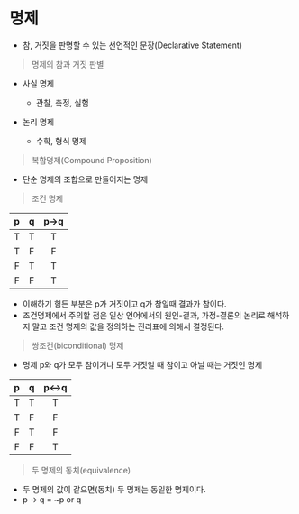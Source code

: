 # 명제

- 참, 거짓을 판명할 수 있는 선언적인 문장(Declarative Statement)

> 명제의 참과 거짓 판별

- 사실 명제

  - 관찰, 측정, 실험

- 논리 명제

  - 수학, 형식 명제

> 복합명제(Compound Proposition)

- 단순 명제의 조합으로 만들어지는 명제

> 조건 명제

|p|q|p->q|
|:-:|:-:|:-:|
|T|T|T|
|T|F|F|
|F|T|T|
|F|F|T|

- 이해하기 힘든 부분은 p가 거짓이고 q가 참일때 결과가 참이다.
- 조건명제에서 주의할 점은 일상 언어에서의 원인-결과, 가정-결론의 논리로 해석하지 말고 조건 명제의 값을 정의하는 진리표에 의해서 결정된다.

> 쌍조건(biconditional) 명제

- 명제 p와 q가 모두 참이거나 모두 거짓일 때 참이고 아닐 때는 거짓인 명제

|p|q|p<->q|
|:-:|:-:|:-:|
|T|T|T|
|T|F|F|
|F|T|F|
|F|F|T|

> 두 명제의 동치(equivalence)

- 두 명제의 값이 같으면(동치) 두 명제는 동일한 명제이다.
- p -> q = ~p or q


